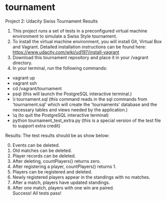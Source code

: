# tournament
Project 2: Udacity Swiss Tournament Results  

1. This project runs a set of tests in a preconfigured virtual machine environment to simulate a Swiss Style tournament.
2. To install the virtual machine environment, you will install Git, Virtual Box and Vagrant. Detailed installation instructions can be found here: https://www.udacity.com/wiki/ud197/install-vagrant
3. Download this tournament repository and place it in your /vagrant directory.
4. In your terminal, run the following commands:  
  * vagrant up  
  * vagrant ssh  
  * cd /vagrant/tournament  
  * psql    (this will launch the PostgreSQL interactive terminal.)  
  * \i tournament.sql    (this command reads in the sql commands from 'tournament.sql' which will create the 'tournaments' database and the necessary tables and views needed by the application.)
  * \q    (to quit the PostgreSQL interactive terminal)
  * python tournament_test_extra.py    (this is a special version of the test file to support extra credit)  

Results:
The test results should be as show below:  
  
0. Events can be deleted.  
1. Old matches can be deleted.  
2. Player records can be deleted.  
3. After deleting, countPlayers() returns zero.  
4. After registering a player, countPlayers() returns 1.  
5. Players can be registered and deleted.  
6. Newly registered players appear in the standings with no matches.  
7. After a match, players have updated standings.  
8. After one match, players with one win are paired.  
Success!  All tests pass!
